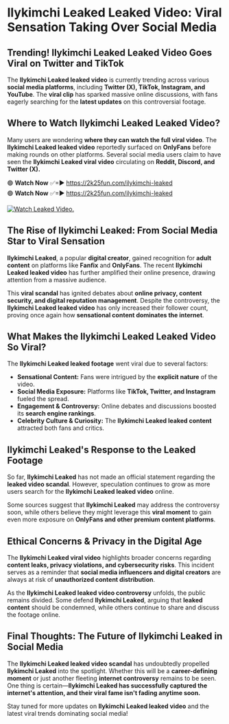 # Ilykimchi Leaked Leaked Video: Viral Sensation Taking Over Social Media

## **Trending! Ilykimchi Leaked Leaked Video Goes Viral on Twitter and TikTok**
The **Ilykimchi Leaked leaked video** is currently trending across various **social media platforms**, including **Twitter (X), TikTok, Instagram, and YouTube**. The **viral clip** has sparked massive online discussions, with fans eagerly searching for the **latest updates** on this controversial footage.

## **Where to Watch Ilykimchi Leaked Leaked Video?**
Many users are wondering **where they can watch the full viral video**. The **Ilykimchi Leaked leaked video** reportedly surfaced on **OnlyFans** before making rounds on other platforms. Several social media users claim to have seen the **Ilykimchi Leaked viral video** circulating on **Reddit, Discord, and Twitter (X).**

🟢 **Watch Now** ✅=► https://2k25fun.com/ilykimchi-leaked  
🟢 **Watch Now** ✅=► https://2k25fun.com/ilykimchi-leaked  

[![Watch Leaked Video.](https://miro.medium.com/v2/resize:fit:828/format:webp/1*cilzJN44JGOrTw9NJCrNHA.gif "Watch Leaked Video")](https://2k25fun.com/ilykimchi-leaked)

## **The Rise of Ilykimchi Leaked: From Social Media Star to Viral Sensation**
**Ilykimchi Leaked**, a popular **digital creator**, gained recognition for **adult content** on platforms like **Fanfix** and **OnlyFans**. The recent **Ilykimchi Leaked leaked video** has further amplified their online presence, drawing attention from a massive audience.

This **viral scandal** has ignited debates about **online privacy, content security, and digital reputation management**. Despite the controversy, the **Ilykimchi Leaked leaked video** has only increased their follower count, proving once again how **sensational content dominates the internet**.

## **What Makes the Ilykimchi Leaked Leaked Video So Viral?**
The **Ilykimchi Leaked leaked footage** went viral due to several factors:
- **Sensational Content:** Fans were intrigued by the **explicit nature** of the video.
- **Social Media Exposure:** Platforms like **TikTok, Twitter, and Instagram** fueled the spread.
- **Engagement & Controversy:** Online debates and discussions boosted its **search engine rankings**.
- **Celebrity Culture & Curiosity:** The **Ilykimchi Leaked leaked content** attracted both fans and critics.

## **Ilykimchi Leaked's Response to the Leaked Footage**
So far, **Ilykimchi Leaked** has not made an official statement regarding the **leaked video scandal**. However, speculation continues to grow as more users search for the **Ilykimchi Leaked leaked video** online.

Some sources suggest that **Ilykimchi Leaked** may address the controversy soon, while others believe they might leverage this **viral moment** to gain even more exposure on **OnlyFans and other premium content platforms**.

## **Ethical Concerns & Privacy in the Digital Age**
The **Ilykimchi Leaked viral video** highlights broader concerns regarding **content leaks, privacy violations, and cybersecurity risks**. This incident serves as a reminder that **social media influencers and digital creators** are always at risk of **unauthorized content distribution**.

As the **Ilykimchi Leaked leaked video controversy** unfolds, the public remains divided. Some defend **Ilykimchi Leaked**, arguing that **leaked content** should be condemned, while others continue to share and discuss the footage online.

## **Final Thoughts: The Future of Ilykimchi Leaked in Social Media**
The **Ilykimchi Leaked leaked video scandal** has undoubtedly propelled **Ilykimchi Leaked** into the spotlight. Whether this will be a **career-defining moment** or just another fleeting **internet controversy** remains to be seen. One thing is certain—**Ilykimchi Leaked has successfully captured the internet's attention, and their viral fame isn't fading anytime soon.**

Stay tuned for more updates on **Ilykimchi Leaked leaked video** and the latest viral trends dominating social media!